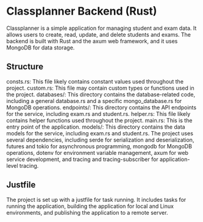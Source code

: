 # Classplanner Backend (Rust)

Classplanner is a simple application for managing student and exam data. It allows users to create, read, update, and delete students and exams. The backend is built with Rust and the axum web framework, and it uses MongoDB for data storage.

## Structure

consts.rs: This file likely contains constant values used throughout the project.
custom.rs: This file may contain custom types or functions used in the project.
databases/: This directory contains the database-related code, including a general database.rs and a specific mongo_database.rs for MongoDB operations.
endpoints/: This directory contains the API endpoints for the service, including exam.rs and student.rs.
helper.rs: This file likely contains helper functions used throughout the project.
main.rs: This is the entry point of the application.
models/: This directory contains the data models for the service, including exam.rs and student.rs.
The project uses several dependencies, including serde for serialization and deserialization, futures and tokio for asynchronous programming, mongodb for MongoDB operations, dotenv for environment variable management, axum for web service development, and tracing and tracing-subscriber for application-level tracing.

## Justfile

The project is set up with a justfile for task running. It includes tasks for running the application, building the application for local and Linux environments, and publishing the application to a remote server.
